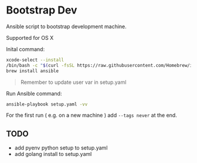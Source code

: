 # Bootstrap Dev

Ansible script to bootstrap development machine.

Supported for OS X



Inital command:
```sh
xcode-select --install
/bin/bash -c "$(curl -fsSL https://raw.githubusercontent.com/Homebrew/install/HEAD/install.sh)"
brew install ansible
```

> Remember to update user var in setup.yaml

Run Ansible command:

```sh
ansible-playbook setup.yaml -vv 
```

For the first run ( e.g. on a new machine ) add
`--tags never` at the end.

## TODO

- add pyenv python setup to setup.yaml
- add golang install to setup.yaml
